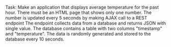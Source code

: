 Task:
Make an application that displays average temperature for the past hour.
There must be an HTML page that shows only one number.
The number is updated every 5 seconds by making AJAX call to a REST endpoint
The endpoint collects data from a database and returns JSON with single value.
The database contains a table with two columns "timestamp" and "temperature".
The data is randomly generated and stored to the database every 10 seconds.
